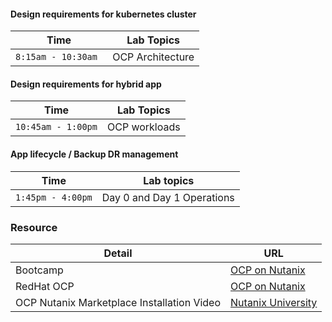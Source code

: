

#### Design requirements for kubernetes cluster

| Time | Lab Topics |
|-------------------------|----------|
| `8:15am - 10:30am `            | OCP Architecture           |


#### Design requirements for hybrid app
| Time | Lab Topics |
|-------------------------|----------|
| `10:45am - 1:00pm` | OCP workloads|


#### App lifecycle / Backup DR management

| Time | Lab topics |
|-------------------------|----------|
|` 1:45pm - 4:00pm `  | Day 0 and Day 1 Operations|





### Resource

|  Detail         | URL |
|-----------|-----|
| Bootcamp | <a href="https://nutanix-japan.github.io/ocp-gitp/" target="_blank">OCP on Nutanix</a>  |
| RedHat OCP |  <a href="https://console.redhat.com/openshift/downloads" target="_blank">OCP on Nutanix</a> |
| OCP Nutanix Marketplace Installation Video |  <a href="https://www.youtube.com/watch?v=G8fFB6EUiOA" target="_blank">Nutanix University</a> |

